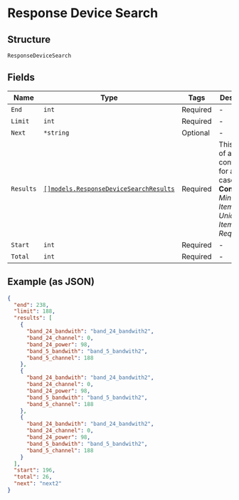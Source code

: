 
# Response Device Search

## Structure

`ResponseDeviceSearch`

## Fields

| Name | Type | Tags | Description |
|  --- | --- | --- | --- |
| `End` | `int` | Required | - |
| `Limit` | `int` | Required | - |
| `Next` | `*string` | Optional | - |
| `Results` | [`[]models.ResponseDeviceSearchResults`](../../doc/models/containers/response-device-search-results.md) | Required | This is Array of a container for any-of cases.<br>**Constraints**: *Minimum Items*: `1`, *Unique Items Required* |
| `Start` | `int` | Required | - |
| `Total` | `int` | Required | - |

## Example (as JSON)

```json
{
  "end": 238,
  "limit": 188,
  "results": [
    {
      "band_24_bandwith": "band_24_bandwith2",
      "band_24_channel": 0,
      "band_24_power": 98,
      "band_5_bandwith": "band_5_bandwith2",
      "band_5_channel": 188
    },
    {
      "band_24_bandwith": "band_24_bandwith2",
      "band_24_channel": 0,
      "band_24_power": 98,
      "band_5_bandwith": "band_5_bandwith2",
      "band_5_channel": 188
    },
    {
      "band_24_bandwith": "band_24_bandwith2",
      "band_24_channel": 0,
      "band_24_power": 98,
      "band_5_bandwith": "band_5_bandwith2",
      "band_5_channel": 188
    }
  ],
  "start": 196,
  "total": 26,
  "next": "next2"
}
```

